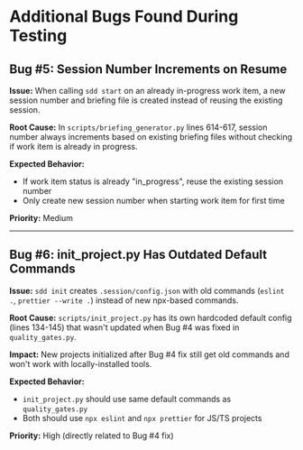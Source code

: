 # Additional Bugs Found During Testing

## Bug #5: Session Number Increments on Resume

**Issue:** When calling `sdd start` on an already in-progress work item, a new session number and briefing file is created instead of reusing the existing session.

**Root Cause:** In `scripts/briefing_generator.py` lines 614-617, session number always increments based on existing briefing files without checking if work item is already in progress.

**Expected Behavior:**
- If work item status is already "in_progress", reuse the existing session number
- Only create new session number when starting work item for first time

**Priority:** Medium

---

## Bug #6: init_project.py Has Outdated Default Commands

**Issue:** `sdd init` creates `.session/config.json` with old commands (`eslint .`, `prettier --write .`) instead of new npx-based commands.

**Root Cause:** `scripts/init_project.py` has its own hardcoded default config (lines 134-145) that wasn't updated when Bug #4 was fixed in `quality_gates.py`.

**Impact:** New projects initialized after Bug #4 fix still get old commands and won't work with locally-installed tools.

**Expected Behavior:**
- `init_project.py` should use same default commands as `quality_gates.py`
- Both should use `npx eslint` and `npx prettier` for JS/TS projects

**Priority:** High (directly related to Bug #4 fix)
